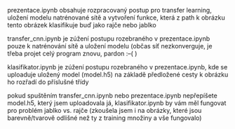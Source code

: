 prezentace.ipynb obsahuje rozpracovaný postup pro transfer learning, uložení modelu natrénované sítě a vytvoření funkce, 
která z path k obrázku tento obrázek klasifikuje buď jako rajče nebo jablko

transfer_cnn.ipynb je zúžení postupu rozebraného v prezentace.ipynb pouze k natrénování sítě a uložení modelu 
(občas síť nezkonverguje, je třeba projet celý program znovu, pardon :–( )

klasifikator.ipynb je zúžení postupu rozebraného v prezentace.ipynb, kde se uploaduje uložený model (model.h5)
na základě předložené cesty k obrázku ho rozřadí do příslušné třídy

pokud spuštěním transfer_cnn.ipynb nebo prezentace.ipynb nepřepíšete model.h5, který jsem uploadovala já, 
klasifikator.ipynb by vám měl fungovat pro problém jablko vs. rajče 
(zkoušela jsem i na obrázky, které jsou barevně/tvarově odlišné než ty z training množiny a vše fungovalo)
